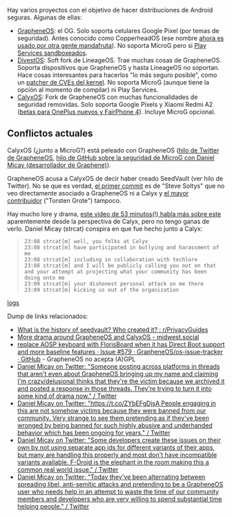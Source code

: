 Hay varios proyectos con el objetivo de hacer distribuciones de Android seguras. Algunas de ellas:

-   [GrapheneOS](https://grapheneos.org/): el OG. Solo soporta celulares Google Pixel (por temas de seguridad). Antes conocido como CopperheadOS (ese nombre [ahora es usado por otra gente mandafruta](https://grapheneos.org/history/copperheados)). No soporta MicroG pero si [Play Services sandboxeados](https://grapheneos.org/usage#sandboxed-google-play).
-   [DivestOS](https://divestos.org/): Soft fork de LineageOS. Trae muchas cosas de GrapheneOS. Soporta dispositivos que GrapheneOS y hasta LineageOS no soportan. Hace cosas interesantes para hacerlos "lo más seguro posible", como un [patcher de CVEs del kernel](https://gitlab.com/divested-mobile/cve_checker). No soporta MicroG (aunque tiene la opción al momento de compilar) ni Play Services.
-   [CalyxOS](https://calyxos.org/): Fork de GrapheneOS con muchas funcionalidades de seguridad removidas. Solo soporta Google Pixels y Xiaomi Redmi A2 ([betas para OnePlus nuevos y FairPhone 4](https://calyxos.org/news/2022/05/04/fp-op-may-update/)). Incluye MicroG opcional.

## Conflictos actuales

CalyxOS (¿junto a MicroG?) está peleado con GrapheneOS ([hilo de Twitter de GrapheneOS](https://web.archive.org/web/20220430044111/https://twitter.com/GrapheneOS/status/1520193441770188810), [hilo de GitHub sobre la seguridad de MicroG con Daniel Micay (desarrollador de Graphene)](https://web.archive.org/web/20210808002006/https://github.com/microg/GmsCore/issues/1467)).

GrapheneOS acusa a CalyxOS de decir haber creado SeedVault (ver hilo de Twitter). No se que es verdad, [el primer commit](https://github.com/seedvault-app/seedvault/commits/android12?after=e26081fcfa61231b01ee80c102d61999e3ab03f3+629&branch=android12&qualified_name=refs%2Fheads%2Fandroid12) es de "Steve Soltys" que no veo directamente asociado a GrapheneOS ni a Calyx y [el mayor contribuidor](https://github.com/seedvault-app/seedvault/graphs/contributors) ("Torsten Grote") tampoco.

Hay mucho lore y drama, [este video de 53 minutos(!) habla más sobre este](https://vid.puffyan.us/watch?v=Dx7CZ-2Bajg) aparentemente desde la perspectiva de Calyx, pero no tengo ganas de verlo. Daniel Micay (strcat) conspira en que fue hecho junto a Calyx:

>```
>23:08 strcat[m] well, you folks at Calyx
>23:08 strcat[m] have participated in bullying and harassment of me
>23:08 strcat[m] including in collaboration with techlore
>23:08 strcat[m] and I will be publicly calling you out on that and your attempt at projecting what your community has been doing onto me
>23:09 strcat[m] your dishonest personal attack on me there
>23:09 strcat[m] kicking us out of the organization
>```

[logs](https://web.archive.org/web/20210403012439/https://freenode.logbot.info/AOSPAlliance/20201211)

Dump de links relacionados:
-   [What is the history of seedvault? Who created it? : r/PrivacyGuides](https://old.reddit.com/r/PrivacyGuides/comments/t8moav/what_is_the_history_of_seedvault_who_created_it/)
-   [More drama around GrapheneOS and CalyxOS - midwest.social](https://midwest.social/post/2467)
-   [replace AOSP keyboard with FlorisBoard when it has Direct Boot support and more baseline features · Issue #579 · GrapheneOS/os-issue-tracker · GitHub](https://github.com/GrapheneOS/os-issue-tracker/issues/579) - GrapheneOS no acepta (A)GPL
-   [Daniel Micay on Twitter: "Someone posting across platforms in threads that aren't even about GrapheneOS bringing up my name and claiming I'm crazy/delusional thinks that they're the victim because we archived it and posted a response in those threads. They're trying to turn it into some kind of drama now." / Twitter](https://mobile.twitter.com/DanielMicay/status/1520227741374812161)
-   [Daniel Micay on Twitter: "https://t.co/ZYbEFgDjsA People engaging in this are not somehow victims because they were banned from our community. Very strange to see them pretending as if they've been wronged by being banned for such highly abusive and underhanded behavior which has been ongoing for years." / Twitter](https://mobile.twitter.com/DanielMicay/status/1518262412482334722)
-   [Daniel Micay on Twitter: "Some developers create these issues on their own by not using separate app ids for different variants of their apps, but many are handling this properly and most don't have incompatible variants available. F-Droid is the elephant in the room making this a common real world issue." / Twitter](https://mobile.twitter.com/DanielMicay/status/1517191368338456581)
-   [Daniel Micay on Twitter: "Today they've been alternating between spreading libel, anti-semitic attacks and pretending to be a GrapheneOS user who needs help in an attempt to waste the time of our community members and developers who are very willing to spend substantial time helping people." / Twitter](https://mobile.twitter.com/DanielMicay/status/1511641020089479175)
